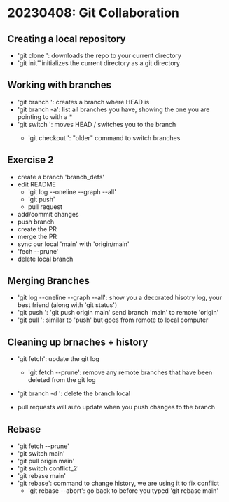 # 20230408: Git Collaboration


## Creating a local repository
- 'git clone <URL>': downloads  the repo to your current directory
- 'git init'"initializes the current directory as a git directory



## Working with branches
- 'git branch <NAME>': creates a branch <NAME> where HEAD is
- 'git branch -a': list all branches you have, showing the one you are pointing to with a *
- 'git switch <NAME>': moves HEAD / switches you to the branch <NAME> 
	- 'git checkout <NAME>': "older" command to switch branches
	
	

## Exercise 2
- create a branch 'branch_defs'
- edit README
	- 'git log --oneline --graph --all'
	- 'git push'
	- pull request
- add/commit changes
- push branch
- create the PR
- merge the PR
- sync our local 'main' with 'origin/main'
- 'fech --prune'
- delete local branch



## Merging Branches
- 'git log --oneline --graph --all': show you a decorated hisotry log, your best friend (along with 'git status')
- 'git push <WHERE> <WHAT>': 'git push origin main' send branch 'main' to  remote 'origin'
- 'git pull <WHERE> <WHAT>': similar to 'push' but goes from remote to local computer

## Cleaning up brnaches + history
- 'git fetch': update the git log
	- 'git fetch --prune': remove any remote branches that have been deleted from the git log
- 'git branch -d <NAME>': delete the branch <NAME> local


- pull requests will auto update when you push changes to the branch


## Rebase
- 'git fetch --prune'
- 'git switch main'
- 'git pull origin main'
- 'git switch conflict_2'
- 'git rebase main'
- 'git rebase': command to change history, we are using it to fix conflict
	- 'git rebase --abort': go back to before you typed 'git rebase main'



